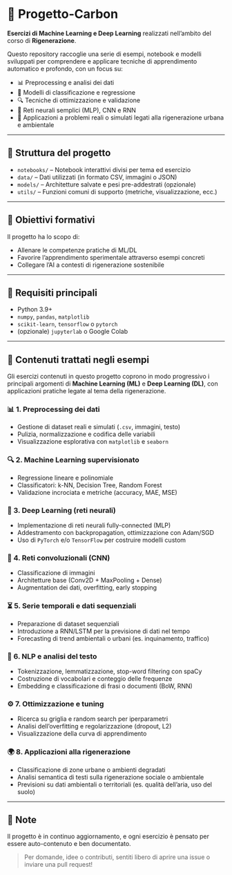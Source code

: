 # 🌱 Progetto-Carbon

**Esercizi di Machine Learning e Deep Learning** realizzati nell’ambito del corso di **Rigenerazione**.

Questo repository raccoglie una serie di esempi, notebook e modelli sviluppati per comprendere e applicare tecniche di apprendimento automatico e profondo, con un focus su:

- 📊 Preprocessing e analisi dei dati
- 🧠 Modelli di classificazione e regressione
- 🔍 Tecniche di ottimizzazione e validazione
- 🤖 Reti neurali semplici (MLP), CNN e RNN
- 🧪 Applicazioni a problemi reali o simulati legati alla rigenerazione urbana e ambientale

---

## 📁 Struttura del progetto

- `notebooks/` – Notebook interattivi divisi per tema ed esercizio
- `data/` – Dati utilizzati (in formato CSV, immagini o JSON)
- `models/` – Architetture salvate e pesi pre-addestrati (opzionale)
- `utils/` – Funzioni comuni di supporto (metriche, visualizzazione, ecc.)

---

## 🚀 Obiettivi formativi

Il progetto ha lo scopo di:
- Allenare le competenze pratiche di ML/DL
- Favorire l’apprendimento sperimentale attraverso esempi concreti
- Collegare l’AI a contesti di rigenerazione sostenibile

---

## 🧠 Requisiti principali

- Python 3.9+
- `numpy`, `pandas`, `matplotlib`
- `scikit-learn`, `tensorflow` o `pytorch`
- (opzionale) `jupyterlab` o Google Colab

---

## 🧪 Contenuti trattati negli esempi

Gli esercizi contenuti in questo progetto coprono in modo progressivo i principali argomenti di **Machine Learning (ML)** e **Deep Learning (DL)**, con applicazioni pratiche legate al tema della rigenerazione.

### 📊 1. Preprocessing dei dati
- Gestione di dataset reali e simulati (`.csv`, immagini, testo)
- Pulizia, normalizzazione e codifica delle variabili
- Visualizzazione esplorativa con `matplotlib` e `seaborn`

### 🔍 2. Machine Learning supervisionato
- Regressione lineare e polinomiale
- Classificatori: k-NN, Decision Tree, Random Forest
- Validazione incrociata e metriche (accuracy, MAE, MSE)

### 🧠 3. Deep Learning (reti neurali)
- Implementazione di reti neurali fully-connected (MLP)
- Addestramento con backpropagation, ottimizzazione con Adam/SGD
- Uso di `PyTorch` e/o `TensorFlow` per costruire modelli custom

### 🧠 4. Reti convoluzionali (CNN)
- Classificazione di immagini
- Architetture base (Conv2D + MaxPooling + Dense)
- Augmentation dei dati, overfitting, early stopping

### ⏳ 5. Serie temporali e dati sequenziali
- Preparazione di dataset sequenziali
- Introduzione a RNN/LSTM per la previsione di dati nel tempo
- Forecasting di trend ambientali o urbani (es. inquinamento, traffico)

### 🧠 6. NLP e analisi del testo
- Tokenizzazione, lemmatizzazione, stop-word filtering con spaCy
- Costruzione di vocabolari e conteggio delle frequenze
- Embedding e classificazione di frasi o documenti (BoW, RNN)

### ⚙️ 7. Ottimizzazione e tuning
- Ricerca su griglia e random search per iperparametri
- Analisi dell’overfitting e regolarizzazione (dropout, L2)
- Visualizzazione della curva di apprendimento

### 🌍 8. Applicazioni alla rigenerazione
- Classificazione di zone urbane o ambienti degradati
- Analisi semantica di testi sulla rigenerazione sociale o ambientale
- Previsioni su dati ambientali o territoriali (es. qualità dell’aria, uso del suolo)

---

## 📌 Note

Il progetto è in continuo aggiornamento, e ogni esercizio è pensato per essere auto-contenuto e ben documentato.

> Per domande, idee o contributi, sentiti libero di aprire una issue o inviare una pull request!
